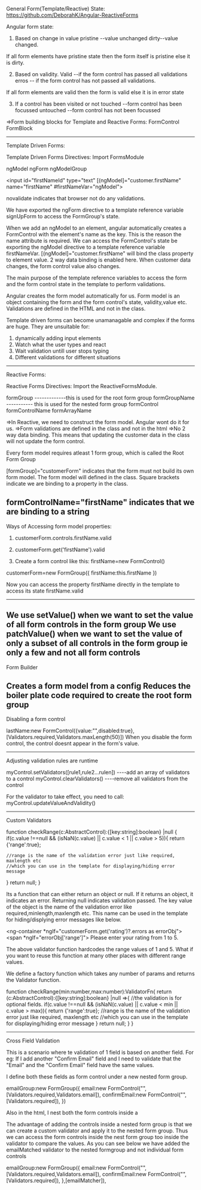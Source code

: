 General Form(Template/Reactive) State:
https://github.com/DeborahK/Angular-ReactiveForms

Angular form state:

1. Based on change in value
pristine --value unchanged
dirty--value changed.

If all form elements have pristine state then the form itself is pristine else it is dirty.

2. Based on validity.
Valid --if the form control has passed all validations
erros -- if the form control has not passed all validations.

If all form elements are valid then the form is valid else it is in error state

3. If a control has been visited or not
touched --form control has been focussed
untouched --form control has not been focussed

=>Form building blocks for Template and Reactive Forms:
FormControl
FormBlock

-------------------------------------------------------------------------------
Template Driven Forms:

Template Driven Forms Directives:
Import FormsModule

ngModel
ngForm
ngModelGroup

<form novalidate (ngSubmit)="save(signUpForm)" #signUpForm="ngForm">

<input id="firstNameId" type="text" [(ngModel]="customer.firstName" name="firstName" #firstNameVar="ngModel">

</form>

novalidate indicates that browser not do any validations.

We have exported the ngForm directive to a template reference variable signUpForm to access the FormGroup's state.

When we add an ngModel to an element, angular automatically creates a FormControl with the element's name as the key.
This is the reason the name attribute is required.
We can access the FormControl's state be exporting the ngModel directive to a template reference variable firstNameVar.
[(ngModel]="customer.firstName" will bind the class property to element value. 2 way data binding is enabled here. When customer data changes, the form control value also changes.

The main purpose of the template reference variables to access the form and the form control state in the template
to perform validations.

Angular creates the form model automatically for us. Form model is an object containing the form and the form control's state, validity,value etc.
Validations are defined in the HTML and not in the class.

Template driven forms can become unamanagable and complex if the forms are huge. They are unsuitable for:
1. dynamically adding input elements
2. Watch what the user types and react
3. Wait validation untill user stops typing
4. Different validations for different situations

---------------------------------------------------------------
Reactive Forms:

Reactive Forms Directives:
Import the ReactiveFormsModule.

formGroup   -------------this is used for the root form group
formGroupName ----------- this is used for the nested form group
formControl
formControlName
formArrayName

=>In Reactive, we need to construct the form model. Angular wont do it for us.
=>Form validations are defined in the class and not in the html
=>No 2 way data binding. This means that updating the customer data in the class will not update the form control.

Every form model requires atleast 1 form group, which is called the Root Form Group

[formGroup]="customerForm" indicates that the form must not build its own form model.
The form model will defined in the class.
Square brackets indicate we are binding to a property in the class.

formControlName="firstName" indicates that we are binding to a string
---------------------------------------------------------------------------------
Ways of Accessing form model properties:

1. customerForm.controls.firstName.valid
2. customerForm.get('firstName').valid

3. Create a form control like this:
firstName=new FormControl()

customerForm=new FormGroup({
  firstName:this.firstName
})

Now you can access the property firstName directly in the template to access its state
firstName.valid

----------------------------------------------------------------------------------
We use setValue() when we want to set the value of all form controls in the form group
We use patchValue() when we want to set the value of only a subset of all controls in the form group ie
only a few and not all form controls
----------------------------------------------------------------------------------
Form Builder

Creates a form model from a config
Reduces the boiler plate code required to create the root form group
----------------------------------------------------------------------------------
Disabling a form control

lastName:new FormControl({value:"",disabled:true},[Validators.required,Validators.maxLength(50)])
When you disable the form control, the control doesnt appear in the form's value.

---------------------------------------------------------------------
Adjusting validation rules are runtime

myControl.setValidators([rule1,rule2...rulen])  ----add an array of validators to a control
myControl.clearValidators() ----remove all validators from the control

For the validator to take effect, you need to call:
myControl.updateValueAndValidity()

----------------------------------------------------------------------
Custom Validators

function checkRange(c:AbstractControl):{[key:string]:boolean} |null {
  if(c.value !==null && (isNaN(c.value) || c.value < 1 || c.value > 5)){
    return {'range':true}; 
    
    //range is the name of the validation error just like required, maxlength etc
    //which you can use in the template for displaying/hiding error message
  }
  return null;
}

Its a function that can either return an object or null. If it returns an object, it indicates an error.
Returning null indicates validation passed.
The key value of the object is the name of the validation error like required,minlength,maxlength etc.
This name can be used in the template for hiding/displying error messages like below.

 <ng-container *ngIf="customerForm.get('rating')?.errors as errorObj">
                <span *ngIf="errorObj['range']">
                  Please enter your rating from 1 to 5.
                </span>
              </ng-container>

The above validator function hardcodes the range values of 1 and 5. What if you want to reuse this
function at many other places with different range values.

We define a factory function which takes any number of params and returns the Validator function.

function checkRange(min:number,max:number):ValidatorFn{
return (c:AbstractControl):{[key:string]:boolean} |null =>{
  //the validation is for optional fields.
  if(c.value !==null && (isNaN(c.value) || c.value < min || c.value > max)){
    return {'range':true}; //range is the name of the validation error just like required, maxlength etc
    //which you can use in the template for displaying/hiding error message
  }
  return null;
}
}

-----------------------------------------------------------------------------------
Cross Field Validation

This is a scenario where te validation of 1 field is based on another field.
For eg: If I add another "Confirm Email" field and I need to validate that the "Email" and the
"Confirm Email" field have the same values.

I define both these fields as form control under a new nested form group.

 emailGroup:new FormGroup({
      email:new FormControl("",[Validators.required,Validators.email]),
      confirmEmail:new FormControl("",[Validators.required]),
    })

Also in the html, I nest both the form controls inside a <div formGroupName="emailGroup"></div>

The advantage of adding the controls inside a nested form group is that we can create a custom validator and
apply it to the nested form group. Thus we can access the form controls inside the nest form group too inside the
validator to compare the values. As you can see below we have added the emailMatched validator to the nested formgroup
and not individual form controls

 emailGroup:new FormGroup({
      email:new FormControl("",[Validators.required,Validators.email]),
      confirmEmail:new FormControl("",[Validators.required]),
    },[emailMatcher]),

